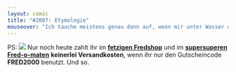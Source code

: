 ```yaml
---
layout: comic
title: "#2007: Etymologie"
mouseover: "Ich tauche meistens genau dann auf, wenn mir unter Wasser die Luft zu knapp wird."
---
```


PS:
<a href="http://fred-o-mat.spreadshirt.net"><img src="http://www.fonflatter.de/bilder/fred2000.png"></a>
Nur noch heute zahlt ihr im <a href="http://fredshop.spreadshirt.net"><strong>fetzigen Fredshop</strong></a> und im <a href="http://fred-o-mat.spreadshirt.net"><strong>supersuperen Fred-o-maten</strong></a> <strong>keinerlei Versandkosten</strong>, wenn ihr nur den Gutscheincode <strong>FRED2000</strong> benutzt.
Und so.
